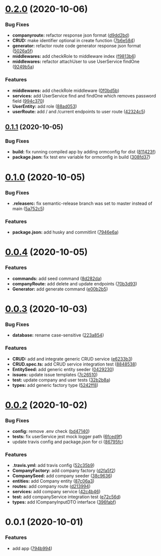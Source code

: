 # [0.2.0](https://github.com/bymi15/express-typeorm-rest-boilerplate/compare/v0.1.1...v0.2.0) (2020-10-06)


### Bug Fixes

* **companyroute:** refactor response json format ([d9dd2bd](https://github.com/bymi15/express-typeorm-rest-boilerplate/commit/d9dd2bd7e0ee2baba8fafa9785b0c79432196628))
* **CRUD:** make identifier optional in create function ([7b6e584](https://github.com/bymi15/express-typeorm-rest-boilerplate/commit/7b6e5849b5f617d057d8a4f634635f36fbc30891))
* **generator:** refactor route code generator response json format ([5026a5f](https://github.com/bymi15/express-typeorm-rest-boilerplate/commit/5026a5fe53b86848bac01037899271553868c6dd))
* **middlewares:** add checkRole to middleware index ([f9813b6](https://github.com/bymi15/express-typeorm-rest-boilerplate/commit/f9813b694cb008a2e1b3a169f42a0cecacbd6695))
* **middlewares:** refactor attachUser to use UserService findOne ([9249b5a](https://github.com/bymi15/express-typeorm-rest-boilerplate/commit/9249b5af27b1c016f84b2959c0c4b03613c8dd55))


### Features

* **middlewares:** add checkRole middleware ([0f0bd5b](https://github.com/bymi15/express-typeorm-rest-boilerplate/commit/0f0bd5bb961ad1b6f525a6e14c0a0e44fc86c748))
* **services:** add UserService find and findOne which removes password field ([994c370](https://github.com/bymi15/express-typeorm-rest-boilerplate/commit/994c37045a2b94a67807768311eec4b101e18313))
* **UserEntity:** add role ([88ad053](https://github.com/bymi15/express-typeorm-rest-boilerplate/commit/88ad05358a1c3f7024360b64807071f7912cca45))
* **userRoute:** add / and /current endpoints to user route ([42324c5](https://github.com/bymi15/express-typeorm-rest-boilerplate/commit/42324c5d0f0c8d9bd0e15fcf776144c5f6fc3637))

## [0.1.1](https://github.com/bymi15/express-typeorm-rest-boilerplate/compare/v0.1.0...v0.1.1) (2020-10-05)


### Bug Fixes

* **build:** fix running compiled app by adding ormconfig for dist ([811423f](https://github.com/bymi15/express-typeorm-rest-boilerplate/commit/811423fe2b179812176a4864e7ae4378cedc9d1d))
* **package.json:** fix test env variable for ormconfig in build ([308fd37](https://github.com/bymi15/express-typeorm-rest-boilerplate/commit/308fd3755119634620e6f732011c33c82dd44540))

# [0.1.0](https://github.com/bymi15/express-typeorm-rest-boilerplate/compare/v0.0.4...v0.1.0) (2020-10-05)


### Bug Fixes

* **.releaserc:** fix semantic-release branch was set to master instead of main ([5a752c5](https://github.com/bymi15/express-typeorm-rest-boilerplate/commit/5a752c5f5d0b0e80025d0549cf48fd42b7017bcd))


### Features

* **package.json:** add husky and commitlint ([7946e6a](https://github.com/bymi15/express-typeorm-rest-boilerplate/commit/7946e6a57dc5e790e38c72709e0eebaf0523bde6))


# [0.0.4](https://github.com/bymi15/express-typeorm-rest-boilerplate/compare/v0.0.3...v0.0.4) (2020-10-05)


### Features

* **commands:** add seed command ([8d282da](https://github.com/bymi15/express-typeorm-rest-boilerplate/commit/8d282daae3edd8ac724f3499d9bb8c7e8110de05))
* **companyRoute:** add delete and update endpoints ([70b3d93](https://github.com/bymi15/express-typeorm-rest-boilerplate/commit/70b3d93474054085c1fa000cfb25ce5f21aad093))
* **Generator:** add generate command ([e00b2b5](https://github.com/bymi15/express-typeorm-rest-boilerplate/commit/e00b2b5db269d5596ea599ea005c04455a95511c))


# [0.0.3](https://github.com/bymi15/express-typeorm-rest-boilerplate/compare/v0.0.2...v0.0.3) (2020-10-03)


### Bug Fixes

* **database:** rename case-sensitive ([223a854](https://github.com/bymi15/express-typeorm-rest-boilerplate/commit/223a854ac229cec128e18ad7ca6b00dafcb610fd))


### Features

* **CRUD:** add and integrate generic CRUD service ([e6233b3](https://github.com/bymi15/express-typeorm-rest-boilerplate/commit/e6233b33a3b5dfc0e429ffa6218793c10ad45708))
* **CRUD.spec.ts:** add CRUD service integration test ([8848538](https://github.com/bymi15/express-typeorm-rest-boilerplate/commit/8848538c8c50901909f57d40cccee4bbec3241ac))
* **EntitySeed:** add generic entity seeder ([0429230](https://github.com/bymi15/express-typeorm-rest-boilerplate/commit/0429230aad24c20e3a1538653f0d644e65211203))
* **issues:** update issue templates ([7c26510](https://github.com/bymi15/express-typeorm-rest-boilerplate/commit/7c265109002279a4930644d1e6cf765b254c54c4))
* **test:** update company and user tests ([32b2b8a](https://github.com/bymi15/express-typeorm-rest-boilerplate/commit/32b2b8a61f05473b509c6c25fb565228a626ba7e))
* **types:** add generic factory type ([5242ff8](https://github.com/bymi15/express-typeorm-rest-boilerplate/commit/5242ff8ee659490b9fc19d4e7d5be80e40d98a56))


# [0.0.2](https://github.com/bymi15/express-typeorm-rest-boilerplate/compare/v0.0.1...v0.0.2) (2020-10-02)


### Bug Fixes

* **config:** remove .env check ([bd47140](https://github.com/bymi15/express-typeorm-rest-boilerplate/commit/bd47140a762cd591e93b935e8808c4bae7a8e7d8))
* **tests:** fix userService jest mock logger path ([6fced9f](https://github.com/bymi15/express-typeorm-rest-boilerplate/commit/6fced9fa0b199319a9c12e30cd0e4983ec938919))
* update travis config and package.json for ci ([86795fc](https://github.com/bymi15/express-typeorm-rest-boilerplate/commit/86795fc9d6e1522b03da0cf17e37f44c57acd1dd))


### Features

* **.travis.yml:** add travis config ([52c35b9](https://github.com/bymi15/express-typeorm-rest-boilerplate/commit/52c35b94f259e7a0d3e7652cb7414e9c4d2b5795))
* **CompanyFactory:** add company factory ([d2fa5f2](https://github.com/bymi15/express-typeorm-rest-boilerplate/commit/d2fa5f294b24b998bd94d5c1d8efd47a1b442d85))
* **CompanySeed:** add company seeder ([38c9636](https://github.com/bymi15/express-typeorm-rest-boilerplate/commit/38c963642cea339b71eac9ee84d6e6f4d002d043))
* **entities:** add Company entity ([87c06a3](https://github.com/bymi15/express-typeorm-rest-boilerplate/commit/87c06a3d17eca9905505952baf6bad3d4bee81e1))
* **routes:** add company route ([d213994](https://github.com/bymi15/express-typeorm-rest-boilerplate/commit/d21399460c0343bfed556b443fac4fc0201397f4))
* **services:** add company service ([42c4b46](https://github.com/bymi15/express-typeorm-rest-boilerplate/commit/42c4b46a146930eedf0733800818be6caa8db45c))
* **test:** add companyService integration test ([e72c56d](https://github.com/bymi15/express-typeorm-rest-boilerplate/commit/e72c56d60915d871341b6bf3cace94e82059623c))
* **types:** add ICompanyInputDTO interface ([396fabf](https://github.com/bymi15/express-typeorm-rest-boilerplate/commit/396fabfb55e80e68057ff84d0242d652473e0e93))


# 0.0.1 (2020-10-01)


### Features

* add app ([794b994](https://github.com/bymi15/express-typeorm-rest-boilerplate/commit/794b9947d0ad2d1173eb1f1ae35473644b0fafd2))
